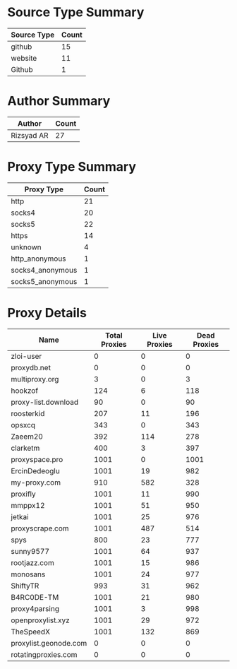 # Source Type Summary

| Source Type | Count |
|-------------|-------|
| github | 15 |
| website | 11 |
| Github | 1 |


# Author Summary

| Author | Count |
|--------|-------|
| Rizsyad AR | 27 |


# Proxy Type Summary

| Proxy Type | Count |
|------------|-------|
| http | 21 |
| socks4 | 20 |
| socks5 | 22 |
| https | 14 |
| unknown | 4 |
| http_anonymous | 1 |
| socks4_anonymous | 1 |
| socks5_anonymous | 1 |


# Proxy Details

| Name | Total Proxies | Live Proxies | Dead Proxies |
|------|---------------|--------------|---------------|
| zloi-user | 0 | 0 | 0 |
| proxydb.net | 0 | 0 | 0 |
| multiproxy.org | 3 | 0 | 3 |
| hookzof | 124 | 6 | 118 |
| proxy-list.download | 90 | 0 | 90 |
| roosterkid | 207 | 11 | 196 |
| opsxcq | 343 | 0 | 343 |
| Zaeem20 | 392 | 114 | 278 |
| clarketm | 400 | 3 | 397 |
| proxyspace.pro | 1001 | 0 | 1001 |
| ErcinDedeoglu | 1001 | 19 | 982 |
| my-proxy.com | 910 | 582 | 328 |
| proxifly | 1001 | 11 | 990 |
| mmppx12 | 1001 | 51 | 950 |
| jetkai | 1001 | 25 | 976 |
| proxyscrape.com | 1001 | 487 | 514 |
| spys | 800 | 23 | 777 |
| sunny9577 | 1001 | 64 | 937 |
| rootjazz.com | 1001 | 15 | 986 |
| monosans | 1001 | 24 | 977 |
| ShiftyTR | 993 | 31 | 962 |
| B4RC0DE-TM | 1001 | 21 | 980 |
| proxy4parsing | 1001 | 3 | 998 |
| openproxylist.xyz | 1001 | 29 | 972 |
| TheSpeedX | 1001 | 132 | 869 |
| proxylist.geonode.com | 0 | 0 | 0 |
| rotatingproxies.com | 0 | 0 | 0 |
